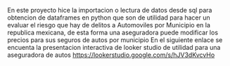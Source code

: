 En este proyecto hice la importacion o lectura de datos desde sql para obtencion de dataframes en python que son 
de utilidad para hacer un evaluar el riesgo que hay de delitos a Automoviles por Municipio en la republica mexicana,
de esta forma una aseguradora puede modificar los precios para sus seguros de autos por municipio
En el siguiente enlace se encuenta la presentacion interactiva de looker studio de utilidad para una aseguradora de autos
https://lookerstudio.google.com/s/hJV3dKvcvHo 
